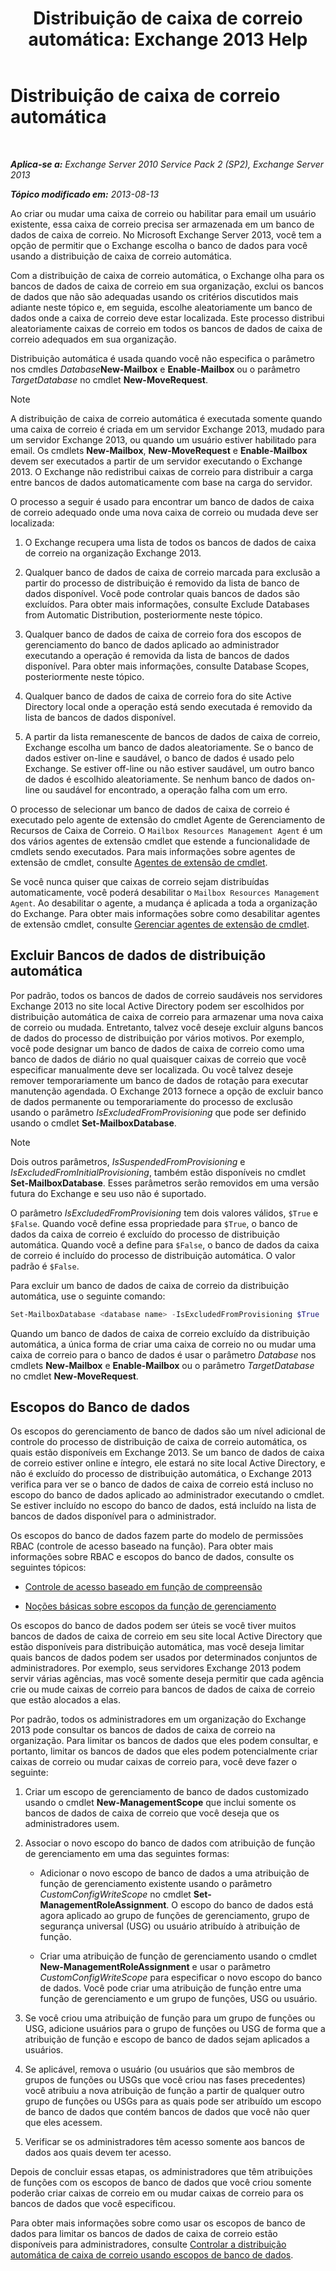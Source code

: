 ﻿---
title: 'Distribuição de caixa de correio automática: Exchange 2013 Help'
TOCTitle: Distribuição de caixa de correio automática
ms:assetid: f4db4636-948c-466b-839c-300c1a3a9544
ms:mtpsurl: https://technet.microsoft.com/pt-br/library/Ff477621(v=EXCHG.150)
ms:contentKeyID: 59635886
ms.date: 05/22/2018
mtps_version: v=EXCHG.150
ms.translationtype: MT
---

# Distribuição de caixa de correio automática

 

_**Aplica-se a:** Exchange Server 2010 Service Pack 2 (SP2), Exchange Server 2013_

_**Tópico modificado em:** 2013-08-13_

Ao criar ou mudar uma caixa de correio ou habilitar para email um usuário existente, essa caixa de correio precisa ser armazenada em um banco de dados de caixa de correio. No Microsoft Exchange Server 2013, você tem a opção de permitir que o Exchange escolha o banco de dados para você usando a distribuição de caixa de correio automática.

Com a distribuição de caixa de correio automática, o Exchange olha para os bancos de dados de caixa de correio em sua organização, exclui os bancos de dados que não são adequadas usando os critérios discutidos mais adiante neste tópico e, em seguida, escolhe aleatoriamente um banco de dados onde a caixa de correio deve estar localizada. Este processo distribui aleatoriamente caixas de correio em todos os bancos de dados de caixa de correio adequados em sua organização.

Distribuição automática é usada quando você não especifica o parâmetro nos cmdles *Database***New-Mailbox** e **Enable-Mailbox** ou o parâmetro *TargetDatabase* no cmdlet **New-MoveRequest**.


> [!NOTE]
> A distribuição de caixa de correio automática é executada somente quando uma caixa de correio é criada em um servidor Exchange 2013, mudado para um servidor&nbsp;Exchange 2013, ou quando um usuário estiver habilitado para email. Os cmdlets <STRONG>New-Mailbox</STRONG>, <STRONG>New-MoveRequest</STRONG> e <STRONG>Enable-Mailbox</STRONG> devem ser executados a partir de um servidor executando o Exchange 2013. O Exchange não redistribui caixas de correio para distribuir a carga entre bancos de dados automaticamente com base na carga do servidor.



O processo a seguir é usado para encontrar um banco de dados de caixa de correio adequado onde uma nova caixa de correio ou mudada deve ser localizada:

1.  O Exchange recupera uma lista de todos os bancos de dados de caixa de correio na organização Exchange 2013.

2.  Qualquer banco de dados de caixa de correio marcada para exclusão a partir do processo de distribuição é removido da lista de banco de dados disponível. Você pode controlar quais bancos de dados são excluídos. Para obter mais informações, consulte Exclude Databases from Automatic Distribution, posteriormente neste tópico.

3.  Qualquer banco de dados de caixa de correio fora dos escopos de gerenciamento do banco de dados aplicado ao administrador executando a operação é removida da lista de bancos de dados disponível. Para obter mais informações, consulte Database Scopes, posteriormente neste tópico.

4.  Qualquer banco de dados de caixa de correio fora do site Active Directory local onde a operação está sendo executada é removido da lista de bancos de dados disponível.

5.  A partir da lista remanescente de bancos de dados de caixa de correio, Exchange escolha um banco de dados aleatoriamente. Se o banco de dados estiver on-line e saudável, o banco de dados é usado pelo Exchange. Se estiver off-line ou não estiver saudável, um outro banco de dados é escolhido aleatoriamente. Se nenhum banco de dados on-line ou saudável for encontrado, a operação falha com um erro.

O processo de selecionar um banco de dados de caixa de correio é executado pelo agente de extensão do cmdlet Agente de Gerenciamento de Recursos de Caixa de Correio. O `Mailbox Resources Management Agent` é um dos vários agentes de extensão cmdlet que estende a funcionalidade de cmdlets sendo executados. Para mais informações sobre agentes de extensão de cmdlet, consulte [Agentes de extensão de cmdlet](cmdlet-extension-agents-exchange-2013-help.md).

Se você nunca quiser que caixas de correio sejam distribuídas automaticamente, você poderá desabilitar o `Mailbox Resources Management Agent`. Ao desabilitar o agente, a mudança é aplicada a toda a organização do Exchange. Para obter mais informações sobre como desabilitar agentes de extensão cmdlet, consulte [Gerenciar agentes de extensão de cmdlet](manage-cmdlet-extension-agents-exchange-2013-help.md).

## Excluir Bancos de dados de distribuição automática

Por padrão, todos os bancos de dados de correio saudáveis nos servidores Exchange 2013 no site local Active Directory podem ser escolhidos por distribuição automática de caixa de correio para armazenar uma nova caixa de correio ou mudada. Entretanto, talvez você deseje excluir alguns bancos de dados do processo de distribuição por vários motivos. Por exemplo, você pode designar um banco de dados de caixa de correio como uma banco de dados de diário no qual quaisquer caixas de correio que você especificar manualmente deve ser localizada. Ou você talvez deseje remover temporariamente um banco de dados de rotação para executar manutenção agendada. O Exchange 2013 fornece a opção de excluir banco de dados permanente ou temporariamente do processo de exclusão usando o parâmetro *IsExcludedFromProvisioning* que pode ser definido usando o cmdlet **Set-MailboxDatabase**.


> [!NOTE]
> Dois outros parâmetros, <EM>IsSuspendedFromProvisioning</EM> e <EM>IsExcludedFromInitialProvisioning</EM>, também estão disponíveis no cmdlet <STRONG>Set-MailboxDatabase</STRONG>. Esses parâmetros serão removidos em uma versão futura do Exchange e seu uso não é suportado.



O parâmetro *IsExcludedFromProvisioning* tem dois valores válidos, `$True` e `$False`. Quando você define essa propriedade para `$True`, o banco de dados da caixa de correio é excluído do processo de distribuição automática. Quando você a define para `$False`, o banco de dados da caixa de correio é incluído do processo de distribuição automática. O valor padrão é `$False`.

Para excluir um banco de dados de caixa de correio da distribuição automática, use o seguinte comando:

```powershell
Set-MailboxDatabase <database name> -IsExcludedFromProvisioning $True
```

Quando um banco de dados de caixa de correio excluído da distribuição automática, a única forma de criar uma caixa de correio no ou mudar uma caixa de correio para o banco de dados é usar o parâmetro *Database* nos cmdlets **New-Mailbox** e **Enable-Mailbox** ou o parâmetro *TargetDatabase* no cmdlet **New-MoveRequest**.

## Escopos do Banco de dados

Os escopos do gerenciamento de banco de dados são um nível adicional de controle do processo de distribuição de caixa de correio automática, os quais estão disponíveis em Exchange 2013. Se um banco de dados de caixa de correio estiver online e íntegro, ele estará no site local Active Directory, e não é excluído do processo de distribuição automática, o Exchange 2013 verifica para ver se o banco de dados de caixa de correio está incluso no escopo do banco de dados aplicado ao administrador executando o cmdlet. Se estiver incluído no escopo do banco de dados, está incluído na lista de bancos de dados disponível para o administrador.

Os escopos do banco de dados fazem parte do modelo de permissões RBAC (controle de acesso baseado na função). Para obter mais informações sobre RBAC e escopos do banco de dados, consulte os seguintes tópicos:

  - [Controle de acesso baseado em função de compreensão](understanding-role-based-access-control-exchange-2013-help.md)

  - [Noções básicas sobre escopos da função de gerenciamento](understanding-management-role-scopes-exchange-2013-help.md)

Os escopos do banco de dados podem ser úteis se você tiver muitos bancos de dados de caixa de correio em seu site local Active Directory que estão disponíveis para distribuição automática, mas você deseja limitar quais bancos de dados podem ser usados por determinados conjuntos de administradores. Por exemplo, seus servidores Exchange 2013 podem servir várias agências, mas você somente deseja permitir que cada agência crie ou mude caixas de correio para bancos de dados de caixa de correio que estão alocados a elas.

Por padrão, todos os administradores em um organização do Exchange 2013 pode consultar os bancos de dados de caixa de correio na organização. Para limitar os bancos de dados que eles podem consultar, e portanto, limitar os bancos de dados que eles podem potencialmente criar caixas de correio ou mudar caixas de correio para, você deve fazer o seguinte:

1.  Criar um escopo de gerenciamento de banco de dados customizado usando o cmdlet **New-ManagementScope** que inclui somente os bancos de dados de caixa de correio que você deseja que os administradores usem.

2.  Associar o novo escopo do banco de dados com atribuição de função de gerenciamento em uma das seguintes formas:
    
      - Adicionar o novo escopo de banco de dados a uma atribuição de função de gerenciamento existente usando o parâmetro *CustomConfigWriteScope* no cmdlet **Set-ManagementRoleAssignment**. O escopo do banco de dados está agora aplicado ao grupo de funções de gerenciamento, grupo de segurança universal (USG) ou usuário atribuído à atribuição de função.
    
      - Criar uma atribuição de função de gerenciamento usando o cmdlet **New-ManagementRoleAssignment** e usar o parâmetro *CustomConfigWriteScope* para especificar o novo escopo do banco de dados. Você pode criar uma atribuição de função entre uma função de gerenciamento e um grupo de funções, USG ou usuário.

3.  Se você criou uma atribuição de função para um grupo de funções ou USG, adicione usuários para o grupo de funções ou USG de forma que a atribuição de função e escopo de banco de dados sejam aplicados a usuários.

4.  Se aplicável, remova o usuário (ou usuários que são membros de grupos de funções ou USGs que você criou nas fases precedentes) você atribuiu a nova atribuição de função a partir de qualquer outro grupo de funções ou USGs para as quais pode ser atribuído um escopo de banco de dados que contém bancos de dados que você não quer que eles acessem.

5.  Verificar se os administradores têm acesso somente aos bancos de dados aos quais devem ter acesso.

Depois de concluir essas etapas, os administradores que têm atribuições de funções com os escopos de banco de dados que você criou somente poderão criar caixas de correio em ou mudar caixas de correio para os bancos de dados que você especificou.

Para obter mais informações sobre como usar os escopos de banco de dados para limitar os bancos de dados de caixa de correio estão disponíveis para administradores, consulte [Controlar a distribuição automática de caixa de correio usando escopos de banco de dados](control-automatic-mailbox-distribution-using-database-scopes-exchange-2013-help.md).

